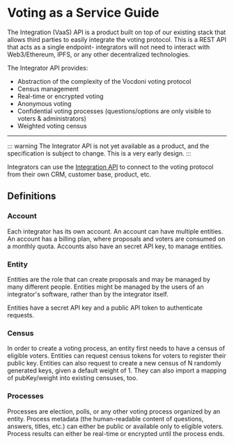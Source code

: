 # Voting as a Service Guide

The Integration (VaaS) API is a product built on top of our existing stack that allows third parties to easily integrate the voting protocol. This is a REST API that acts as a single endpoint- integrators will not need to interact with Web3/Ethereum, IPFS, or any other decentralized technologies. 

The Integrator API provides:
- Abstraction of the complexity of the Vocdoni voting protocol
- Census management
- Real-time or encrypted voting
- Anonymous voting
- Confidential voting processes (questions/options are only visible to voters & administrators)
- Weighted voting census

---

::: warning
The Integrator API is not yet available as a product, and the specification is subject to change. This is a very early design. 
:::

Integrators can use the [Integration API](vaas-api.md) to connect to the voting protocol from their own CRM, customer base, product, etc. 

## Definitions

### Account

Each integrator has its own account. An account can have multiple entities. An account has a billing plan, where proposals and voters are consumed on a monthly quota. Accounts also have an secret API key, to manage entities.

### Entity

Entities are the role that can create proposals and may be managed by many different people. Entities might be managed by the users of an integrator's software, rather than by the integrator itself. 

Entities have a secret API key and a public API token to authenticate requests.

### Census

In order to create a voting process, an entity first needs to have a census of eligible voters. Entities can request census tokens for voters to register their public key. Entities can also request to create a new census of N randomly generated keys, given a default weight of 1. They can also import a mapping of pubKey/weight into existing censuses, too.

### Processes

Processes are election, polls, or any other voting process organized by an entity. Process metadata (the human-readable content of questions, answers, titles, etc.) can either be public or available only to eligible voters. Process results can either be real-time or encrypted until the process ends.
